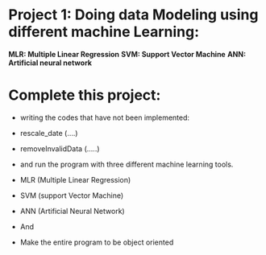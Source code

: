 # Project 1: Doing data Modeling using different machine Learning:
**MLR: Multiple Linear Regression**
**SVM: Support Vector Machine**
**ANN: Artificial neural network**

# Complete this project:
-	writing the codes that have not been implemented:
  - rescale_date (….)
  - removeInvalidData (…..)

-	and run the program with three different machine learning tools.
  - MLR (Multiple Linear Regression)
  - SVM (support Vector Machine)
  - ANN (Artificial Neural Network)

-	And
  - Make the entire program to be object oriented 
